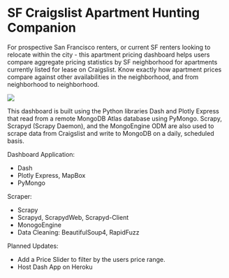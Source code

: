 # SF Craigslist Apartment Hunting Companion

For prospective San Francisco renters, or current SF renters looking to relocate within the city - this apartment pricing dashboard helps users compare aggregate pricing statistics by SF neighborhood for apartments currently listed for lease on Craigslist. Know exactly how apartment prices compare against other availabilities in the neighborhood, and from neighborhood to neighborhood.

![]('dashboardmap.jpeg')

This dashboard is built using the Python libraries Dash and Plotly Express that read from a remote MongoDB Atlas database using PyMongo. Scrapy, Scrapyd (Scrapy Daemon), and the MongoEngine ODM are also used to scrape data from Craigslist and write to MongoDB on a daily, scheduled basis.

Dashboard Application:
- Dash
- Plotly Express, MapBox
- PyMongo

Scraper:
- Scrapy
- Scrapyd, ScrapydWeb, Scrapyd-Client
- MonogoEngine
- Data Cleaning: BeautifulSoup4, RapidFuzz

Planned Updates:
- Add a Price Slider to filter by the users price range.
- Host Dash App on Heroku
